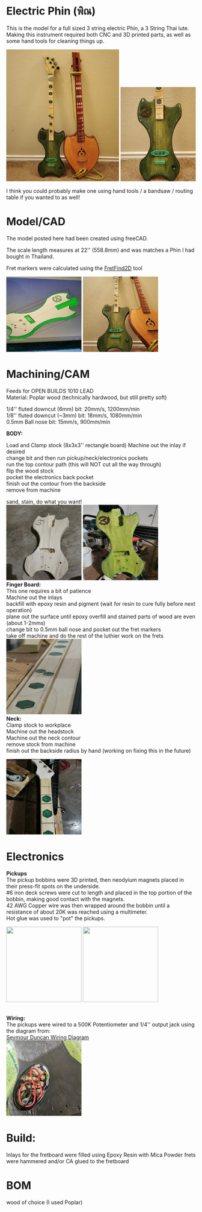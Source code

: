 # Electric Phin (พิณ)
This is the model for a full sized 3 string electric Phin, a 3 String Thai lute.<br>
Making this instrument required both CNC and 3D printed parts, as well as some hand tools for cleaning things up.<br>

<img src ="https://github.com/caleb221/cnc_electric_phin/blob/main/img/ThaiCompared.jpg" width=300 height=350></img>
<img src ="https://github.com/caleb221/cnc_electric_phin/blob/main/img/soloFinished.jpg" width=200 height=250></img>

I think you could probably make one using hand tools / a bandsaw / routing table if you wanted to as well!<br>

# Model/CAD
  The model posted here had been created using freeCAD.
  
  The scale length measures at  22'' (558.8mm) and was matches a Phin I had bought in Thailand.
  
  Fret markers were calculated using the <a href="https://www.ekips.org/tools/guitar/fretfind2d/">FretFind2D</a> tool
  
  <img src ="https://github.com/caleb221/cnc_electric_phin/blob/main/img/CAM_body.jpg" width=200 height=200></img>
  <img src ="https://github.com/caleb221/cnc_electric_phin/blob/main/img/thaiComparedCloseup.jpg" width=200 height=200></img>
  
# Machining/CAM
  Feeds for OPEN BUILDS 1010 LEAD<br>
  Material: Poplar wood (technically hardwood, but still pretty soft)<br>
  
  1/4'' fluted downcut (6mm) bit:   20mm/s,  1200mm/min<br>
  1/8'' fluted downcut (~3mm) bit:  18mm/s,  1080mm/min<br>
  0.5mm Ball nose bit: 15mm/s, 900mm/min<br>
  
  <b>BODY:</b><br>
  
  
  Load and Clamp stock (8x3x3'' rectangle board)
  Machine out the inlay if desired<br>
  change bit and then run pickup/neck/electronics pockets<br>
  run the top contour path (this will NOT cut all the way through)<br>
  flip the wood stock<br>
  pocket the electronics back pocket<br>
  finish out the contour from the backside<br>
  remove from machine<br>
  
  sand, stain, do what you want!<br>
  <img src ="https://github.com/caleb221/cnc_electric_phin/blob/main/img/freshCutBODY.jpg" width=200 height=200></img>
  <img src ="https://github.com/caleb221/cnc_electric_phin/blob/main/img/FinishingColoring.jpg" width=200 height=200></img>
  <br><b>Finger Board:</b><br>
    This one requires a bit of patience<br>
    Machine out the inlays<br>
    backfill with epoxy resin and pigment (wait for resin to cure fully before next operation)<br>
    plane out the surface until epoxy overfill and stained parts of wood are even (about 1-2mms)<br>
    change bit to 0.5mm ball nose and pocket out the fret markers<br>
    take off machine and do the rest of the luthier work on the frets<br>
   <img src ="https://github.com/caleb221/cnc_electric_phin/blob/main/img/fingerBoardNoFret.jpg" width=200 height=200></img>
   <br><b>Neck:</b><br>
     Clamp stock to workplace<br>
     Machine out the headstock<br>
     Machine out the neck contour<br>
     remove stock from machine<br>
     finish out the backside radius by hand (working on fixing this in the future)<br>
    
   
   <img src ="https://github.com/caleb221/cnc_electric_phin/blob/main/img/neckBuilding.jpg" width=200 height=200></img>
    

# Electronics
   <b>Pickups</b><br>
   The pickup bobbins were 3D printed, then neodyium magnets placed in their press-fit spots on the underside.<br>
   #6 iron deck screws were cut to length and placed in the top portion of the bobbin, making good contact with the magnets.<br>
   42 AWG Copper wire was then wrapped around the bobbin until a resistance of about 20K was reached using a multimeter.<br>
   Hot glue was used to "pot" the pickups.<br>
      
      
   <img src ="https://github.com/caleb221/cnc_electric_phin/blob/main/img/pickupsTOPSIDE.jpg" width=200 height=200></img>
   <img src ="https://github.com/caleb221/cnc_electric_phin/blob/main/img/pickupsUNDERSIDE.jpg" width=200 height=200></img>
      
 <br><b>Wiring:</b><br>
 The pickups were wired to a 500K Potentiometer and 1/4'' output jack using the diagram from:<br>
 <a href="https://www.seymourduncan.com/blog/latest-updates/guitar-wiring-102"> Seymour Duncan Wiring Diagram</a>
 <br>
   <img src ="https://github.com/caleb221/cnc_electric_phin/blob/main/img/electronicsOpened.jpg" width=200 height=200></img>
      
     
# Build:

  Inlays for the fretboard were filled using Epoxy Resin with Mica Powder
  frets were hammered and/or CA glued to the fretboard
  
  
# BOM

wood of choice (I used Poplar)


